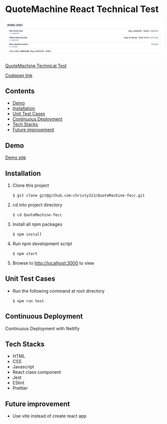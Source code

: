 # QuoteMachine React Technical Test

![](./public/images/overview.png)

[QuoteMachine Technical Test](https://bitbucket.org/atelier35/golang-react-test/src/master/)

[Codepen link](https://codepen.io/christy313/pen/ZEjjrZW)

## Contents

- [Demo](#demo)
- [Installation](#installation)
- [Unit Test Cases](#unit-test-cases)
- [Continuous Deployment](#continuous-deployment)
- [Tech Stacks](#tech-stacks)
- [Future improvement](#future-improvement)

## Demo

[Demo site](https://quotemachinefecc.netlify.app/)

## Installation

1. Clone this project

    `$ git clone git@github.com:christy313/QuoteMachine-fecc.git`

2. cd into project directory

    `$ cd QuoteMachine-fecc`

3. Install all npm packages

    `$ npm install`

4. Run npm development script

    `$ npm start`

5. Browse to [http://localhost:3000](http://localhost:3000) to view

## Unit Test Cases

- Run the following command at root directory

    `$ npm run test`

## Continuous Deployment

Continuous Deployment with Netlify

## Tech Stacks

- HTML
- CSS
- Javascript
- React class component
- Jest
- ESlint
- Prettier

## Future improvement

- Use vite instead of create react app
